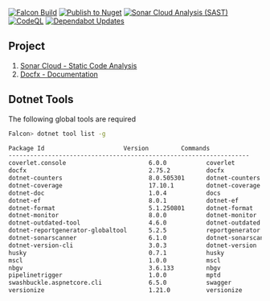 
[![Falcon Build](https://github.com/natarajanganapathi/falcon/actions/workflows/ci.falcon.build.yml/badge.svg)](https://github.com/natarajanganapathi/falcon/actions/workflows/ci.falcon.build.yml) [![Publish to Nuget](https://github.com/natarajanganapathi/falcon/actions/workflows/cd.falcon.yml/badge.svg)](https://github.com/natarajanganapathi/falcon/actions/workflows/cd.falcon.yml) [![Sonar Cloud Analysis (SAST)](https://github.com/natarajanganapathi/falcon/actions/workflows/sast.falcon.yml/badge.svg)](https://github.com/natarajanganapathi/falcon/actions/workflows/sast.falcon.yml)[![CodeQL](https://github.com/natarajanganapathi/falcon/actions/workflows/codeql.yml/badge.svg)](https://github.com/natarajanganapathi/falcon/actions/workflows/codeql.yml) [![Dependabot Updates](https://github.com/natarajanganapathi/falcon/actions/workflows/dependabot/dependabot-updates/badge.svg)](https://github.com/natarajanganapathi/falcon/actions/workflows/dependabot/dependabot-updates)


## Project

1. [Sonar Cloud - Static Code Analysis](https://sonarcloud.io/project/overview?id=natarajanganapathi_falcon)
2. [Docfx - Documentation](https://natarajanganapathi.github.io/falcon/)

## Dotnet Tools

The following global tools are required

```sh
Falcon> dotnet tool list -g

Package Id                      Version         Commands
-------------------------------------------------------------------
coverlet.console                       6.0.0           coverlet
docfx                                  2.75.2          docfx
dotnet-counters                        8.0.505301      dotnet-counters
dotnet-coverage                        17.10.1         dotnet-coverage    
dotnet-doc                             1.0.4           docs
dotnet-ef                              8.0.1           dotnet-ef
dotnet-format                          5.1.250801      dotnet-format      
dotnet-monitor                         8.0.0           dotnet-monitor     
dotnet-outdated-tool                   4.6.0           dotnet-outdated    
dotnet-reportgenerator-globaltool      5.2.5           reportgenerator    
dotnet-sonarscanner                    6.1.0           dotnet-sonarscanner
dotnet-version-cli                     3.0.3           dotnet-version     
husky                                  0.7.1           husky
mscl                                   1.0.0           mscl
nbgv                                   3.6.133         nbgv
pipelinetrigger                        1.0.0           mptd
swashbuckle.aspnetcore.cli             6.5.0           swagger
versionize                             1.21.0          versionize
```
